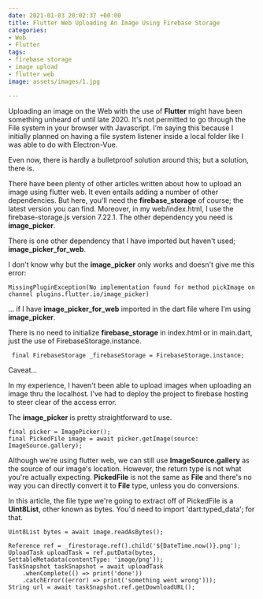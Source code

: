 ```yaml
---
date: 2021-01-03 20:02:37 +00:00
title: Flutter Web Uploading An Image Using Firebase Storage
categories:
- Web
- Flutter
tags:
- firebase storage
- image upload
- flutter web
image: assets/images/1.jpg

---
```

Uploading an image on the Web with the use of **Flutter** might have been something unheard of until late 2020. It's not permitted to go through the File system in your browser with Javascript. I'm saying this because I initially planned on having a file system listener inside a local folder like I was able to do with Electron-Vue.

Even now, there is hardly a bulletproof solution around this; but a solution, there is.

There have been plenty of other articles written about how to upload an image using flutter web. It even entails adding a number of other dependencies. But here, you'll need the **firebase_storage** of course; the latest version you can find. Moreover, in my web/index.html, I use the firebase-storage.js version 7.22.1. The other dependency you need is **image_picker**.

There is one other dependency that I have imported but haven't used; **image_picker_for_web**.

I don't know why but the **image_picker** only works and doesn't give me this error:

    MissingPluginException(No implementation found for method pickImage on channel plugins.flutter.io/image_picker)

... if I have **image_picker_for_web** imported in the dart file where I'm using **image_picker**.

There is no need to initialize **firebase_storage** in index.html or in main.dart, just the use of FirebaseStorage.instance.

     final FirebaseStorage _firebaseStorage = FirebaseStorage.instance;

Caveat...

In my experience, I haven't been able to upload images when uploading an image thru the localhost. I've had to deploy the project to firebase hosting to steer clear of the access error.

The **image_picker** is pretty straightforward to use.

    final picker = ImagePicker();
    final PickedFile image = await picker.getImage(source: ImageSource.gallery);

Although we're using flutter web, we can still use **ImageSource.gallery** as the source of our image's location. However, the return type is not what you're actually expecting. **PickedFile** is not the same as **File** and there's no way you can directly convert it to **File** type, unless you do conversions.

In this article, the file type we're going to extract off of PickedFile is a **Uint8List**, other known as bytes. You'd need to import 'dart:typed_data'; for that.

    Uint8List bytes = await image.readAsBytes();
    
    Reference ref = _firestorage.ref().child('${DateTime.now()}.png');
    UploadTask uploadTask = ref.putData(bytes, SettableMetadata(contentType: 'image/png'));
    TaskSnapshot taskSnapshot = await uploadTask
    	.whenComplete(() => print('done'))
        .catchError((error) => print('something went wrong')));
    String url = await taskSnapshot.ref.getDownloadURL();